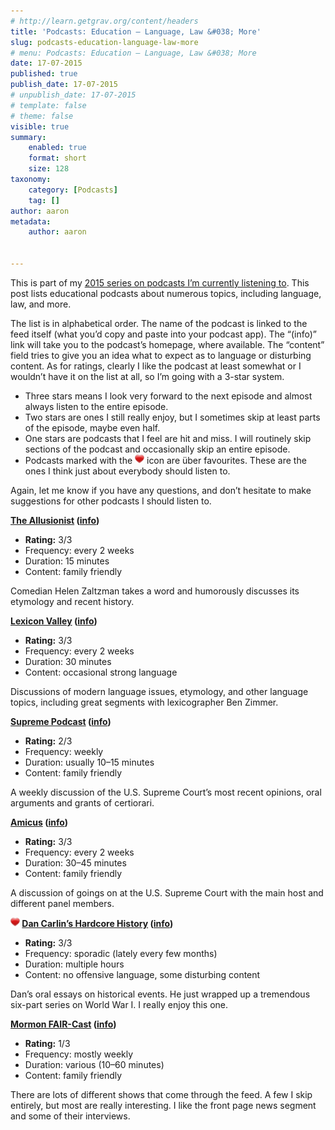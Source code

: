 ```yaml
---
# http://learn.getgrav.org/content/headers
title: 'Podcasts: Education – Language, Law &#038; More'
slug: podcasts-education-language-law-more
# menu: Podcasts: Education – Language, Law &#038; More
date: 17-07-2015
published: true
publish_date: 17-07-2015
# unpublish_date: 17-07-2015
# template: false
# theme: false
visible: true
summary:
    enabled: true
    format: short
    size: 128
taxonomy:
    category: [Podcasts]
    tag: []
author: aaron
metadata:
    author: aaron


---
```


This is part of my [2015 series on podcasts I’m currently listening to](../podcasts-what-im-listening-to-2015). This post lists educational podcasts about numerous topics, including language, law, and more.

The list is in alphabetical order. The name of the podcast is linked to the feed itself (what you’d copy and paste into your podcast app). The “(info)” link will take you to the podcast’s homepage, where available. The “content” field tries to give you an idea what to expect as to language or disturbing content. As for ratings, clearly I like the podcast at least somewhat or I wouldn’t have it on the list at all, so I’m going with a 3-star system.

- Three stars means I look very forward to the next episode and almost always listen to the entire episode.
- Two stars are ones I still really enjoy, but I sometimes skip at least parts of the episode, maybe even half.
- One stars are podcasts that I feel are hit and miss. I will routinely skip sections of the podcast and occasionally skip an entire episode.
- Podcasts marked with the ![package_favorite](/images/package_favorite.png) icon are über favourites. These are the ones I think just about everybody should listen to.

Again, let me know if you have any questions, and don’t hesitate to make suggestions for other podcasts I should listen to.

**[The Allusionist](http://feeds.theallusionist.org/Allusionist) ([info](http://www.theallusionist.org/))**

- **Rating:** 3/3 
- Frequency: every 2 weeks
- Duration: 15 minutes
- Content: family friendly

Comedian Helen Zaltzman takes a word and humorously discusses its etymology and recent history.

**[Lexicon Valley](http://feeds.feedburner.com/SlateLexiconValley) ([info](http://www.slate.com/articles/podcasts/lexicon_valley.html))**

- **Rating:** 3/3 
- Frequency: every 2 weeks
- Duration: 30 minutes
- Content: occasional strong language

Discussions of modern language issues, etymology, and other language topics, including great segments with lexicographer Ben Zimmer.

**[Supreme Podcast](http://www.supremepodcast.com/SupremePodcast.com/A_Weekly_Podcast_Concerning_the_United_States_Supreme_Court/rss.xml) ([info](http://supremecourtreview.com/default/podcast/view/))**

- **Rating:** 2/3 
- Frequency: weekly
- Duration: usually 10–15 minutes
- Content: family friendly

A weekly discussion of the U.S. Supreme Court’s most recent opinions, oral arguments and grants of certiorari.

**[Amicus](http://feeds.feedburner.com/slateamicuswithdahlialithwick) ([info](http://www.slate.com/articles/podcasts/amicus.html))**

- **Rating:** 3/3 
- Frequency: every 2 weeks
- Duration: 30–45 minutes
- Content: family friendly

A discussion of goings on at the U.S. Supreme Court with the main host and different panel members.

**![package_favorite](/images/package_favorite.png) [Dan Carlin’s Hardcore History](http://feeds.feedburner.com/dancarlin/history?format=xml) ([info](http://www.dancarlin.com/hh-55/))**

- **Rating:** 3/3 
- Frequency: sporadic (lately every few months)
- Duration: multiple hours
- Content: no offensive language, some disturbing content

Dan’s oral essays on historical events. He just wrapped up a tremendous six-part series on World War I. I really enjoy this one.

**[Mormon FAIR-Cast](http://www.fairblog.org/feed/podcast) ([info](http://blog.fairmormon.org/mormon-fair-cast/))**

- **Rating:** 1/3 
- Frequency: mostly weekly
- Duration: various (10–60 minutes)
- Content: family friendly

There are lots of different shows that come through the feed. A few I skip entirely, but most are really interesting. I like the front page news segment and some of their interviews.

